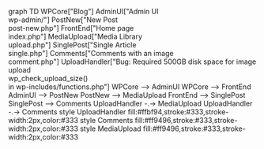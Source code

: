 graph TD
  WPCore["Blog"]
  AdminUI["Admin UI<br>wp-admin/"]
  PostNew["New Post<br>post-new.php"]
  FrontEnd["Home page<br>index.php"]
  MediaUpload["Media Library<br>upload.php"]
  SinglePost["Single Article<br>single.php"]
  Comments["Comments with an image<br>comment.php"]
  UploadHandler["Bug: Required 500GB disk space for image upload<br>wp_check_upload_size()<br>in wp-includes/functions.php"]
  WPCore --> AdminUI
  WPCore --> FrontEnd
  AdminUI --> PostNew
  PostNew --> MediaUpload
  FrontEnd --> SinglePost
  SinglePost --> Comments
  UploadHandler -.-> MediaUpload 
  UploadHandler -.-> Comments
  style UploadHandler fill:#ffbf94,stroke:#333,stroke-width:2px,color:#333
  style Comments fill:#ff9496,stroke:#333,stroke-width:2px,color:#333
  style MediaUpload fill:#ff9496,stroke:#333,stroke-width:2px,color:#333
